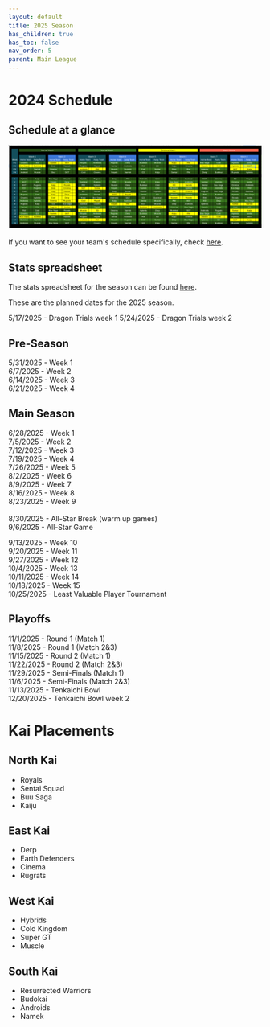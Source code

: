 ```yaml
---
layout: default
title: 2025 Season
has_children: true
has_toc: false
nav_order: 5
parent: Main League
---
```


# 2024 Schedule


## Schedule at a glance

[![](./images/schedule.png) ](./images/schedule.png)

If you want to see your team's schedule specifically, check [here](./scheduleByTeam.md).

## Stats spreadsheet

The stats spreadsheet for the season can be found [here](./stats.md).

These are the planned dates for the 2025 season.

5/17/2025 - Dragon Trials week 1
5/24/2025 - Dragon Trials week 2

## Pre-Season

5/31/2025 - Week 1<br />
6/7/2025 - Week 2<br />
6/14/2025 - Week 3<br />
6/21/2025 - Week 4<br />

## Main Season
6/28/2025 - Week 1<br />
7/5/2025 - Week 2<br />
7/12/2025 - Week 3<br />
7/19/2025 - Week 4<br />
7/26/2025 - Week 5<br />
8/2/2025 - Week 6<br />
8/9/2025 - Week 7<br />
8/16/2025 - Week 8<br />
8/23/2025 - Week 9<br />
<br />
8/30/2025 - All-Star Break (warm up games)<br />
9/6/2025 - All-Star Game<br />

9/13/2025 - Week 10<br />
9/20/2025 - Week 11<br />
9/27/2025 - Week 12<br />
10/4/2025 - Week 13<br />
10/11/2025 - Week 14<br />
10/18/2025 - Week 15<br />
10/25/2025 - Least Valuable Player Tournament<br />

## Playoffs

11/1/2025 - Round 1 (Match 1)<br />
11/8/2025 - Round 1 (Match 2&3)<br />
11/15/2025 - Round 2 (Match 1)<br />
11/22/2025 - Round 2 (Match 2&3)<br />
11/29/2025 - Semi-Finals (Match 1)<br />
11/6/2025 - Semi-Finals (Match 2&3)<br />
11/13/2025 - Tenkaichi Bowl<br />
12/20/2025 - Tenkaichi Bowl week 2<br />


# Kai Placements

## North Kai
* Royals
* Sentai Squad
* Buu Saga
* Kaiju

## East Kai
* Derp
* Earth Defenders
* Cinema
* Rugrats

## West Kai
* Hybrids
* Cold Kingdom
* Super GT
* Muscle

## South Kai
* Resurrected Warriors
* Budokai
* Androids
* Namek
